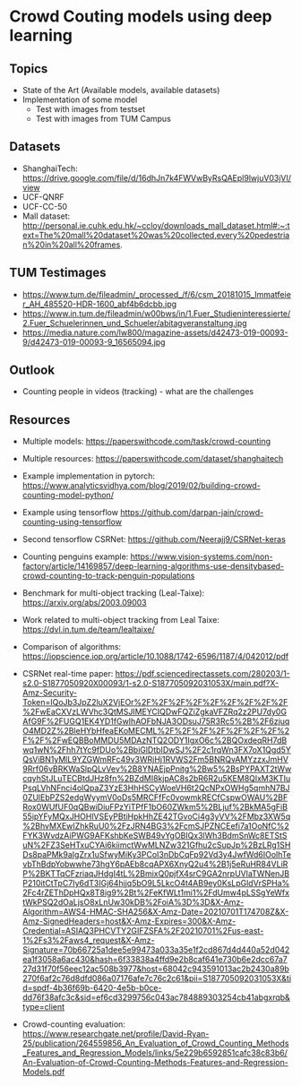 # Crowd Couting models using deep learning

## Topics

- State of the Art (Available models, available datasets)
- Implementation of some model
  - Test with images from testset
  - Test with images from TUM Campus

## Datasets
- ShanghaiTech: https://drive.google.com/file/d/16dhJn7k4FWVwByRsQAEpl9lwjuV03jVI/view
- UCF-QNRF
- UCF-CC-50
- Mall dataset: http://personal.ie.cuhk.edu.hk/~ccloy/downloads_mall_dataset.html#:~:text=The%20mall%20dataset%20was%20collected,every%20pedestrian%20in%20all%20frames.


## TUM Testimages
- https://www.tum.de/fileadmin/_processed_/f/6/csm_20181015_Immatfeier_AH_485520-HDR-1600_abf4b6dcbb.jpg
- https://www.in.tum.de/fileadmin/w00bws/in/1.Fuer_Studieninteressierte/2.Fuer_Schuelerinnen_und_Schueler/abitagveranstaltung.jpg
- https://media.nature.com/lw800/magazine-assets/d42473-019-00093-9/d42473-019-00093-9_16565094.jpg

## Outlook
- Counting people in videos (tracking) - what are the challenges

## Resources

- Multiple models: https://paperswithcode.com/task/crowd-counting
- Multiple resources: https://paperswithcode.com/dataset/shanghaitech
- Example implementation in pytorch: https://www.analyticsvidhya.com/blog/2019/02/building-crowd-counting-model-python/
- Example using tensorflow https://github.com/darpan-jain/crowd-counting-using-tensorflow
- Second tensorflow CSRNet: https://github.com/Neerajj9/CSRNet-keras
- Counting penguins example: https://www.vision-systems.com/non-factory/article/14169857/deep-learning-algorithms-use-densitybased-crowd-counting-to-track-penguin-populations
- Benchmark for multi-object tracking (Leal-Taixe): https://arxiv.org/abs/2003.09003
- Work related to multi-object tracking from Leal Taixe: https://dvl.in.tum.de/team/lealtaixe/

- Comparison of algorithms: https://iopscience.iop.org/article/10.1088/1742-6596/1187/4/042012/pdf

- CSRNet real-time paper: https://pdf.sciencedirectassets.com/280203/1-s2.0-S1877050920X00093/1-s2.0-S187705092031053X/main.pdf?X-Amz-Security-Token=IQoJb3JpZ2luX2VjEOr%2F%2F%2F%2F%2F%2F%2F%2F%2F%2FwEaCXVzLWVhc3QtMSJIMEYCIQDwFQZiZgkaVFZRq2z2PU7dy0GAfG9F%2FUGQ1EK4YD1fGwIhAOFbNJA3ODsuJ75R3Rc5%2B%2F6zjuqO4MD2Z%2BleHYbHfeaEKoMECML%2F%2F%2F%2F%2F%2F%2F%2F%2F%2FwEQBBoMMDU5MDAzNTQ2ODY1IgxO6c%2BQOxdeqRH7dBwq1wN%2Fhh7tYc9fDUo%2BbiGlDtbIDwSJ%2F2c1rqWn3FX7oX1Qgd5YQsViBN1yMlL9YZGWmRFc49v3WRjHj1RVWS2Fm5BNRQvAMYzzxJmHV9Rrf06vBRKWaSlpQLvVev%2B8YNAEjpPnitg%2Bw5%2BsPYPAXT2tWwcqyhStJLuTECBtdJHz8fn%2BZdMI8kjpAC8s2bR6R2u5KEM8QlxM3KTIuPsqLVhNFnci4olQpaZ3YzE3HhHSCyWoeVH6t2QcNPxOWHg5qmhN7BJ0ZUlEbPZS2edgWyymV0oDs5MRCFfFc0vowmkRECfCspwOWAU%2BFRox0WUfUF0qQBwiDiuFPzYiTPfF1bO60ZWkm5%2BLjuf%2BkMA5gFiB55ipYFyMQxJHOHlVSEyPBtiHpkHhZE42TGvoCi4g3yVV%2FMbz3XW5q%2BhvMXEwIZhkRuU0%2FzJRN4BG3%2FcmSJPZNCEefi7a1OoNfC%2FYK3WvdzAiPWG9AFKshbKeSWB49vYgOBIQx3lWh3BdmSnWc8ETStSuN%2FZ3SeHTxuCYAi6kiimctWwMLNZw321Gfhu2cSupJp%2BzLRg1SHDs8paPMk9aIgZrx1uSfwyMiKy3PCoI3nDbCqFp92Vd3y4JwfWd6IOolhTevbThBdpYobwwhe73hgY6pAEb8cqAPX6XnyQ2u4%2B1j5eRuHR84VLiRP%2BKTTqCFzriaqJHdgI4tL%2BmixQ0pjfX4srC9GA2nrpUVlaTWNenJBP210itCtTpC7Iy6dT3IGj64hjjq5bO9L5LkcO4t4AB9ey0KsLpGldVrSPHa%2Fc4rZEThDpHQx8T8ig9%2Bt%2FeKfWLt1mi1%2FdUmw4pLSSgYeWfxtWkPSQ2dOaLjsO8xLnUw30kDB%2FoiA%3D%3D&X-Amz-Algorithm=AWS4-HMAC-SHA256&X-Amz-Date=20210701T174708Z&X-Amz-SignedHeaders=host&X-Amz-Expires=300&X-Amz-Credential=ASIAQ3PHCVTY2GIFZSFA%2F20210701%2Fus-east-1%2Fs3%2Faws4_request&X-Amz-Signature=70b66725a1dee5e99473a033a35e1f2cd867d4d440a52d042ea1f3058a6ac430&hash=6f33838a4ffd9e2b8caf641e730b6e2dcc67a727d31f70f56eec12ac508b3977&host=68042c943591013ac2b2430a89b270f6af2c76d8dfd086a07176afe7c76c2c61&pii=S187705092031053X&tid=spdf-4b36f69b-6420-4e5b-b0ce-dd76f38afc3c&sid=ef6cd3299756c043ac784889303254cb41abgxrqb&type=client

- Crowd-counting evaluation: https://www.researchgate.net/profile/David-Ryan-25/publication/264559856_An_Evaluation_of_Crowd_Counting_Methods_Features_and_Regression_Models/links/5e229b6592851cafc38c83b6/An-Evaluation-of-Crowd-Counting-Methods-Features-and-Regression-Models.pdf